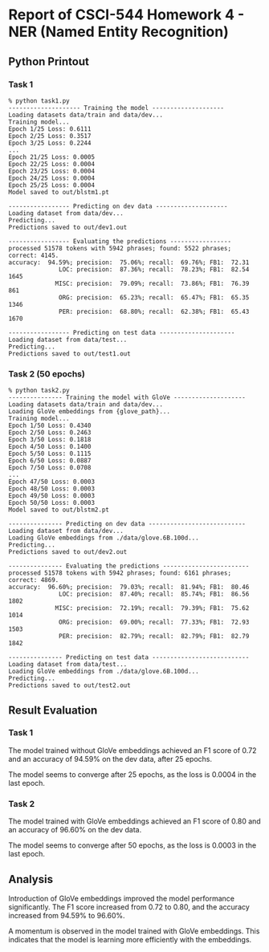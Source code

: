 # Report of CSCI-544 Homework 4 - NER (Named Entity Recognition)

## Python Printout
### Task 1
```
% python task1.py
-------------------- Training the model --------------------
Loading datasets data/train and data/dev...
Training model...
Epoch 1/25 Loss: 0.6111
Epoch 2/25 Loss: 0.3517
Epoch 3/25 Loss: 0.2244
...
Epoch 21/25 Loss: 0.0005
Epoch 22/25 Loss: 0.0004
Epoch 23/25 Loss: 0.0004
Epoch 24/25 Loss: 0.0004
Epoch 25/25 Loss: 0.0004
Model saved to out/blstm1.pt

----------------- Predicting on dev data --------------------
Loading dataset from data/dev...
Predicting...
Predictions saved to out/dev1.out

----------------- Evaluating the predictions -----------------
processed 51578 tokens with 5942 phrases; found: 5522 phrases; correct: 4145.
accuracy:  94.59%; precision:  75.06%; recall:  69.76%; FB1:  72.31
              LOC: precision:  87.36%; recall:  78.23%; FB1:  82.54  1645
             MISC: precision:  79.09%; recall:  73.86%; FB1:  76.39  861
              ORG: precision:  65.23%; recall:  65.47%; FB1:  65.35  1346
              PER: precision:  68.80%; recall:  62.38%; FB1:  65.43  1670

----------------- Predicting on test data ---------------------
Loading dataset from data/test...
Predicting...
Predictions saved to out/test1.out
```
### Task 2 (50 epochs)
```
% python task2.py
--------------- Training the model with GloVe --------------------
Loading datasets data/train and data/dev...
Loading GloVe embeddings from {glove_path}...
Training model...
Epoch 1/50 Loss: 0.4340
Epoch 2/50 Loss: 0.2463
Epoch 3/50 Loss: 0.1818
Epoch 4/50 Loss: 0.1400
Epoch 5/50 Loss: 0.1115
Epoch 6/50 Loss: 0.0887
Epoch 7/50 Loss: 0.0708
...
Epoch 47/50 Loss: 0.0003
Epoch 48/50 Loss: 0.0003
Epoch 49/50 Loss: 0.0003
Epoch 50/50 Loss: 0.0003
Model saved to out/blstm2.pt

--------------- Predicting on dev data ---------------------------
Loading dataset from data/dev...
Loading GloVe embeddings from ./data/glove.6B.100d...
Predicting...
Predictions saved to out/dev2.out

--------------- Evaluating the predictions ------------------------
processed 51578 tokens with 5942 phrases; found: 6161 phrases; correct: 4869.
accuracy:  96.60%; precision:  79.03%; recall:  81.94%; FB1:  80.46
              LOC: precision:  87.40%; recall:  85.74%; FB1:  86.56  1802
             MISC: precision:  72.19%; recall:  79.39%; FB1:  75.62  1014
              ORG: precision:  69.00%; recall:  77.33%; FB1:  72.93  1503
              PER: precision:  82.79%; recall:  82.79%; FB1:  82.79  1842

--------------- Predicting on test data ---------------------------
Loading dataset from data/test...
Loading GloVe embeddings from ./data/glove.6B.100d...
Predicting...
Predictions saved to out/test2.out
```

## Result Evaluation
### Task 1
The model trained without GloVe embeddings achieved an F1 score of 0.72 and an accuracy of 94.59% on the dev data, after 25 epochs. 

The model seems to converge after 25 epochs, as the loss is 0.0004 in the last epoch.

### Task 2
The model trained with GloVe embeddings achieved an F1 score of 0.80 and an accuracy of 96.60% on the dev data.

The model seems to converge after 50 epochs, as the loss is 0.0003 in the last epoch.
## Analysis
Introduction of GloVe embeddings improved the model performance significantly. The F1 score increased from 0.72 to 0.80, and the accuracy increased from 94.59% to 96.60%.

A momentum is observed in the model trained with GloVe embeddings. This indicates that the model is learning more efficiently with the embeddings.
